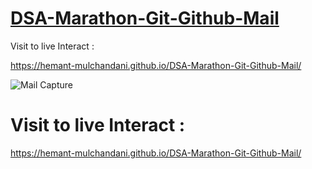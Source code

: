 # [DSA-Marathon-Git-Github-Mail](https://hemant-mulchandani.github.io/DSA-Marathon-Git-Github-Mail/)

  Visit to live Interact : 

  https://hemant-mulchandani.github.io/DSA-Marathon-Git-Github-Mail/ 


![Mail Capture](DSA%20Marathon%20Git%20&%20Session%20Github%20Mail%20Capture.png)

# Visit to live Interact : 

 https://hemant-mulchandani.github.io/DSA-Marathon-Git-Github-Mail/ 

